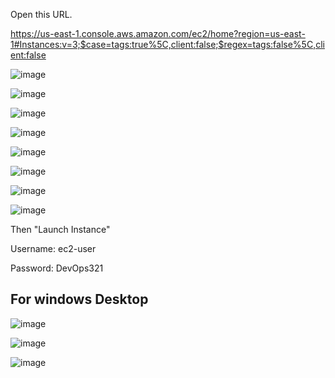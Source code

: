 Open this URL.

https://us-east-1.console.aws.amazon.com/ec2/home?region=us-east-1#Instances:v=3;$case=tags:true%5C,client:false;$regex=tags:false%5C,client:false

![image](https://github.com/raghudevopsb78/.github/assets/29029753/d958f61a-0846-46fa-900b-6e5f85334a68)


![image](https://github.com/raghudevopsb78/.github/assets/29029753/648009e8-4036-4191-a110-30cb043baf4c)


![image](https://github.com/raghudevopsb78/.github/assets/29029753/d09ff3ea-7518-43da-bd52-356f0bccc503)


![image](https://github.com/raghudevopsb78/.github/assets/29029753/92655e48-b261-464b-8951-8212527d8ed2)

![image](https://github.com/raghudevopsb78/.github/assets/29029753/d54da56e-41e1-442a-bed1-15de893e0a3e)

![image](https://github.com/raghudevopsb78/.github/assets/29029753/5b3b0f53-f946-410d-a9d5-163aabfecd14)




![image](https://github.com/raghudevopsb78/.github/assets/29029753/70112aae-9de7-4ad3-9fe4-2f5a0fcc7169)


![image](https://github.com/raghudevopsb78/.github/assets/29029753/399d71dc-012b-40ad-ac12-4ef7d5efef2a)

Then "Launch Instance"

Username: ec2-user 

Password: DevOps321



## For windows Desktop 



![image](https://github.com/raghudevopsb78/.github/assets/29029753/2ed0e885-5448-4124-bb9e-0be453f5315e)

![image](https://github.com/raghudevopsb78/.github/assets/29029753/6ceacd0d-b0f7-4289-ba07-47237b35176d)

![image](https://github.com/raghudevopsb78/.github/assets/29029753/e7c2255f-38c0-41c0-a1f2-acb1f284fc1f)


